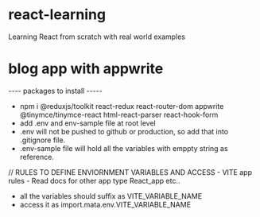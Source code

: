 # react-learning
Learning React from scratch with real world examples


# blog app with appwrite
---- packages to install -----
- npm i @reduxjs/toolkit react-redux react-router-dom appwrite @tinymce/tinymce-react html-react-parser react-hook-form
- add .env and env-sample file at root level
- .env will not be pushed to github or production, so add that into .gitignore file.
- .env-sample file will hold all the variables with emppty string as reference.

// RULES TO DEFINE ENVIORNMENT VARIABLES AND ACCESS - VITE app rules - Read docs for other app type React_app etc..
- all the variables should suffix as VITE_VARIABLE_NAME
- access it as import.mata.env.VITE_VARIABLE_NAME
